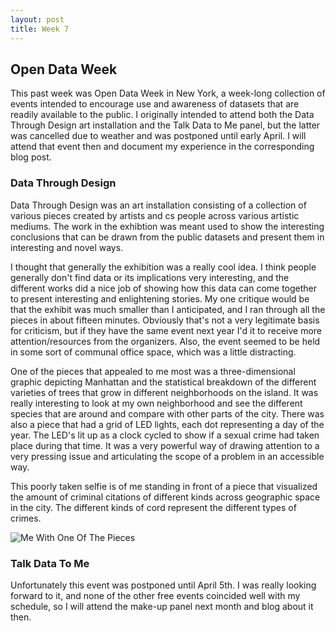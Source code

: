 ```yaml
---
layout: post
title: Week 7
---
```


## Open Data Week

This past week was Open Data Week in New York, a week-long collection of events intended to encourage use and awareness of datasets that are readily available to the public. I originally intended to attend both the Data Through Design art installation and the Talk Data to Me panel, but the latter was cancelled due to weather and was postponed until early April. I will attend that event then and document my experience in the corresponding blog post.

### Data Through Design

Data Through Design was an art installation consisting of a collection of various pieces created by artists and cs people across various artistic mediums. The work in the exhibtion was meant used to show the interesting conclusions that can be drawn from the public datasets and present them in interesting and novel ways.

I thought that generally the exhibition was a really cool idea. I think people generally don't find data or its implications very interesting, and the different works did a nice job of showing how this data can come together to present interesting and enlightening stories. My one critique would be that the exhibit was much smaller than I anticipated, and I ran through all the pieces in about fifteen minutes. Obviously that's not a very legitimate basis for criticism, but if they have the same event next year I'd it to receive more attention/resources from the organizers. Also, the event seemed to be held in some sort of communal office space, which was a little distracting.

One of the pieces that appealed to me most was a three-dimensional graphic depicting Manhattan and the statistical breakdown of the different varieties of trees that grow in different neighborhoods on the island. It was really interesting to look at my own neighborhood and see the different species that are around and compare with other parts of the city. There was also a piece that had a grid of LED lights, each dot representing a day of the year. The LED's lit up as a clock cycled to show if a sexual crime had taken place during that time. It was a very powerful way of drawing attention to a very pressing issue and articulating the scope of a problem in an accessible way.

This poorly taken selfie is of me standing in front of a piece that visualized the amount of criminal citations of different kinds across geographic space in the city. The different kinds of cord represent the different types of crimes.

![Me With One Of The Pieces]({{site.baseurl}}/images/unnamed.jpg)

### Talk Data To Me

Unfortunately this event was postponed until April 5th. I was really looking forward to it, and none of the other free events coincided well with my schedule, so I will attend the make-up panel next month and blog about it then.